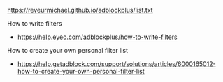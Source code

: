 https://reveurmichael.github.io/adblockplus/list.txt

How to write filters 

- https://help.eyeo.com/adblockplus/how-to-write-filters

How to create your own personal filter list 

- https://help.getadblock.com/support/solutions/articles/6000165012-how-to-create-your-own-personal-filter-list

